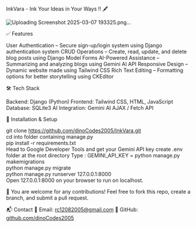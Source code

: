 InkVara - Ink Your Ideas in Your Ways !! 🖋️

![Uploading Screenshot 2025-03-07 193325.png…]()


✅ Features

User Authentication – Secure sign-up/login system using Django authentication system
CRUD Operations – Create, read, update, and delete blog posts using Django Model Forms
AI-Powered Assistance – Summarizing and analyzing blogs using Gemini AI API
Responsive Design – Dynamic website made using Tailwind CSS
Rich Text Editing – Formatting options for better storytelling using CKEditor

🛠️ Tech Stack

Backend: Django (Python)
Frontend: Tailwind CSS, HTML, JavaScript
Database: SQLite3
AI Integration: Gemini AI
AJAX / Fetch API

📂 Installation & Setup

git clone https://github.com/dinoCodes2005/InkVara.git  
cd into folder containing manage.py  
pip install -r requirements.txt  
Head to Google Developer Tools and get your Gemini API key
create .env folder at the root directory
Type : GEMINI_API_KEY = <your-api-key-without-quotes>
python manage.py makemigrations  
python manage.py migrate  
python manage.py runserver 127.0.0.1:8000  
Open 127.0.0.1:8000 on your browser to run on localhost.

🔗
You are welcome for any contributions! Feel free to fork this repo, create a branch, and submit a pull request.

📬 Contact
📧 Email: rc12082005@gmail.com
🔗 GitHub: [github.com/dinoCodes2005](https://github.com/dinoCodes2005)
